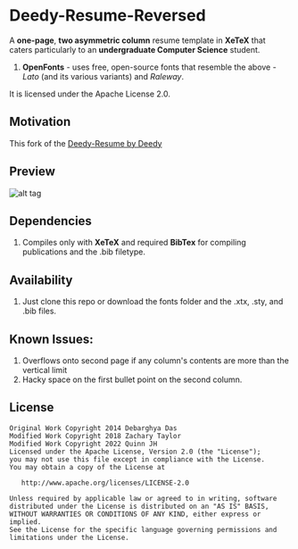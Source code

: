 Deedy-Resume-Reversed
=========================

A **one-page**, **two asymmetric column** resume template in **XeTeX** that caters particularly to an **undergraduate Computer Science** student.
1. **OpenFonts** - uses free, open-source fonts that resemble the above - *Lato* (and its various variants) and *Raleway*.

It is licensed under the Apache License 2.0.

## Motivation

This fork of the [Deedy-Resume by Deedy](https://github.com/Deedy/Deedy-Resume) 

## Preview

![alt tag](https://raw.githubusercontent.com/ZDTaylor/Deedy-Resume/master/sample-image.png)

## Dependencies

1. Compiles only with **XeTeX** and required **BibTex** for compiling publications and the .bib filetype.

## Availability

1. Just clone this repo or download the fonts folder and the .xtx, .sty, and .bib files.
<!--
2. **Overleaf**.com (formerly **WriteLatex**.com) (v1 fonts/colors changed) - [compilable online](https://www.writelatex.com/templates/deedy-resume/sqdbztjjghvz#.U2H9Kq1dV18)
3. **ShareLatex**.com (v1 fonts changes) - [compilable online](https://www.sharelatex.com/templates/cv-or-resume/deedy-resume)
-->


## Known Issues:
1. Overflows onto second page if any column's contents are more than the vertical limit
2. Hacky space on the first bullet point on the second column.

## License
    Original Work Copyright 2014 Debarghya Das
    Modified Work Copyright 2018 Zachary Taylor
    Modified Work Copyright 2022 Quinn JH
    Licensed under the Apache License, Version 2.0 (the "License");
    you may not use this file except in compliance with the License.
    You may obtain a copy of the License at

       http://www.apache.org/licenses/LICENSE-2.0

    Unless required by applicable law or agreed to in writing, software
    distributed under the License is distributed on an "AS IS" BASIS,
    WITHOUT WARRANTIES OR CONDITIONS OF ANY KIND, either express or implied.
    See the License for the specific language governing permissions and
    limitations under the License.
